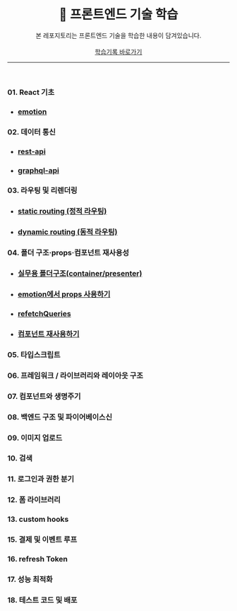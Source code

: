 <div align="center">
   <h1>📑 프론트엔드 기술 학습</h1>

   본 레포지토리는 프론트엔드 기술을 학습한 내용이 담겨있습니다. 
   <br><br>
   [학습기록 바로가기](https://www.notion.so/yiseo/22f0a757a1df44a5a37b758c2e0ce1b4)
</div>


---

<br>

### 01. React 기초
- ### <a href="https://github.com/yiseo0/codecamp-frontend/tree/main/class/pages/01-02-emotion" target="_blank">emotion</a>

### 02. 데이터 통신<br>
- ### <a href="https://github.com/yiseo0/codecamp-frontend/tree/main/class/pages/04-01-rest-get">rest-api</a>
- ### <a href="">graphql-api</a>

### 03. 라우팅 및 리렌더링<br>
- ### <a href="">static routing (정적 라우팅)</a>
- ### <a href="">dynamic routing (동적 라우팅)</a>

### 04. 폴더 구조·props·컴포넌트 재사용성<br>
- ### <a href="">실무용 폴더구조(container/presenter)</a>
- ### <a href="">emotion에서 props 사용하기</a>
- ### <a href="">refetchQueries</a>
- ### <a href="">컴포넌트 재사용하기</a><br>

### 05. 타입스크립트<br>
### 06. 프레임워크 / 라이브러리와 레이아웃 구조<br>
### 07. 컴포넌트와 생명주기<br>
### 08. 백엔드 구조 및 파이어베이스신<br>

### 09. 이미지 업로드<br>
### 10. 검색<br>
### 11. 로그인과 권한 분기<br>
### 12. 폼 라이브러리<br>
### 13. custom hooks<br>
### 15. 결제 및 이벤트 루프<br>
### 16. refresh Token<br>
### 17. 성능 최적화<br>
### 18. 테스트 코드 및 배포<br>
